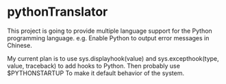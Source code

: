 pythonTranslator
================

This project is going to provide multiple language support for the Python programming language. e.g. Enable Python to output error messages in Chinese.

My current plan is to use
sys.displayhook(value)
and
sys.excepthook(type, value, traceback)
to add hooks to Python. Then probably use
$PYTHONSTARTUP
To make it default behavior of the system.